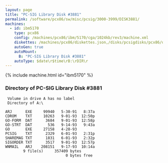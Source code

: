 ```yaml
---
layout: page
title: "PC-SIG Library Disk #3881"
permalink: /software/pcx86/sw/misc/pcsig/3000-3999/DISK3881/
machines:
  - id: ibm5170
    type: pcx86
    config: /machines/pcx86/ibm/5170/cga/1024kb/rev3/machine.xml
    diskettes: /machines/pcx86/diskettes.json,/disks/pcsigdisks/pcx86/diskettes.json
    autoGen: true
    autoMount:
      B: "PC-SIG Library Disk #3881"
    autoType: $date\r$time\rB:\rDIR\r
---
```


{% include machine.html id="ibm5170" %}

### Directory of PC-SIG Library Disk #3881

     Volume in drive A has no label
     Directory of A:\

    ARJ      EXE     99940   5-30-91   8:37a
    CDROM    TXT     10263   9-01-93  12:50p
    GO-FORM  DAT      3684   9-01-93  12:58p
    GO-STRT  DAT       536   9-14-93   9:43a
    GO       EXE     27158   4-28-93
    PCSIG    TXT      2329   6-01-93   2:31p
    SHAREMAG TXT      1831   6-01-93   2:32p
    SIGORDER TXT      3517   9-01-93  12:57p
    WNMAIL   ARJ    208151   9-17-93  10:14a
            9 file(s)     357409 bytes
                               0 bytes free

